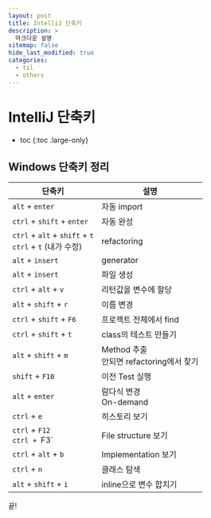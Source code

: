 ```yaml
---
layout: post
title: IntelliJ 단축키
description: >
  마크다운 설명
sitemap: false
hide_last_modified: true
categories:
  - til
  - others
---
```


# IntelliJ 단축키

* toc
{:toc .large-only}

## Windows 단축키 정리

| 단축키 | 설명 |
| --- | --- |
| `alt` + `enter` | 자동 import |
| `ctrl` + `shift` + `enter` | 자동 완성 |
| `ctrl` + `alt` + `shift` + `t` <br> `ctrl` + `t` (내가 수정) | refactoring |
| `alt` + `insert` | generator |
| `alt` + `insert` | 파일 생성 |
| `ctrl` + `alt` + `v` | 리턴값을 변수에 할당 |
| `alt` + `shift` + `r` | 이름 변경 |
| `ctrl` + `shift` + `F6` | 프로젝트 전체에서 find |
| `ctrl` + `shift` + `t` | class의 테스트 만들기 |
| `alt` + `shift` + `m` | Method 추출<br>안되면 refactoring에서 찾기 |
| `shift` + `F10` | 이전 Test 실행 |
| `alt` + `enter` | 람다식 변경<br>On-demand |
| `ctrl` + `e` | 히스토리 보기 |
| `ctrl` + `F12` <br> `ctrl + `F3` | File structure 보기 |
| `ctrl` + `alt` + `b` | Implementation 보기 |
| `ctrl` + `n` | 클래스 탐색 |
| `alt` + `shift` + `i` | inline으로 변수 합치기 |

끝!
